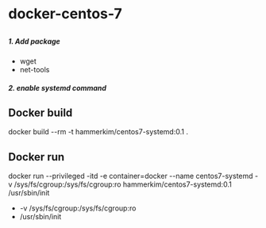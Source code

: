 # docker-centos-7
## 

##### 1. Add package
+ wget
+ net-tools
##### 2. enable systemd command


## Docker build
docker build --rm -t hammerkim/centos7-systemd:0.1 .


## Docker run
docker run --privileged -itd -e container=docker --name centos7-systemd -v /sys/fs/cgroup:/sys/fs/cgroup:ro hammerkim/centos7-systemd:0.1 /usr/sbin/init

+ -v /sys/fs/cgroup:/sys/fs/cgroup:ro
+ /usr/sbin/init